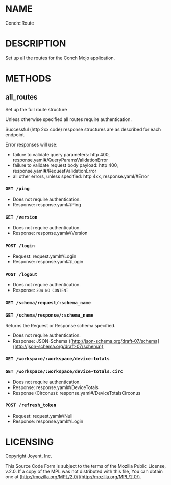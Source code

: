 # NAME

Conch::Route

# DESCRIPTION

Set up all the routes for the Conch Mojo application.

# METHODS

## all\_routes

Set up the full route structure

Unless otherwise specified all routes require authentication.

Successful (http 2xx code) response structures are as described for each endpoint.

Error responses will use:

- failure to validate query parameters: http 400, response.yaml#/QueryParamsValidationError
- failure to validate request body payload: http 400, response.yaml#/RequestValidationError
- all other errors, unless specified: http 4xx, response.yaml/#Error

### `GET /ping`

- Does not require authentication.
- Response: response.yaml#/Ping

### `GET /version`

- Does not require authentication.
- Response: response.yaml#/Version

### `POST /login`

- Request: request.yaml#/Login
- Response: response.yaml#/Login

### `POST /logout`

- Does not require authentication.
- Response: `204 NO CONTENT`

### `GET /schema/request/:schema_name`

### `GET /schema/response/:schema_name`

Returns the Request or Response schema specified.

- Does not require authentication.
- Response: JSON-Schema ([http://json-schema.org/draft-07/schema](http://json-schema.org/draft-07/schema))

### `GET /workspace/:workspace/device-totals`

### `GET /workspace/:workspace/device-totals.circ`

- Does not require authentication.
- Response: response.yaml#/DeviceTotals
- Response (Circonus): response.yaml#/DeviceTotalsCirconus

### `POST /refresh_token`

- Request: request.yaml#/Null
- Response: response.yaml#/Login

# LICENSING

Copyright Joyent, Inc.

This Source Code Form is subject to the terms of the Mozilla Public License,
v.2.0. If a copy of the MPL was not distributed with this file, You can obtain
one at [http://mozilla.org/MPL/2.0/](http://mozilla.org/MPL/2.0/).
